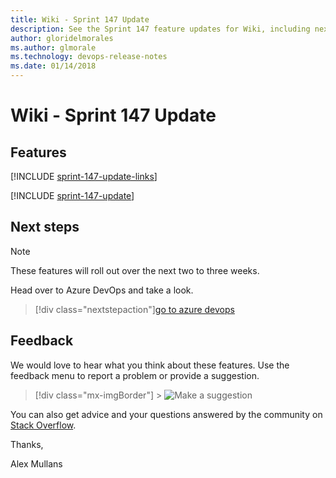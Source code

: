 ```yaml
---
title: Wiki - Sprint 147 Update
description: See the Sprint 147 feature updates for Wiki, including next steps.
author: gloridelmorales
ms.author: glmorale
ms.technology: devops-release-notes
ms.date: 01/14/2018
---
```


# Wiki - Sprint 147 Update

## Features

[!INCLUDE [sprint-147-update-links](../includes/wiki/sprint-147-update-links.md)]

[!INCLUDE [sprint-147-update](../includes/wiki/sprint-147-update.md)]

## Next steps

> [!NOTE]
> These features will roll out over the next two to three weeks.

Head over to Azure DevOps and take a look.

> [!div class="nextstepaction"][go to azure devops](https://go.microsoft.com/fwlink/?LinkId=307137&campaign=o~msft~docs~product-vsts~release-notes)

## Feedback

We would love to hear what you think about these features. Use the feedback menu to report a problem or provide a suggestion.

> [!div class="mx-imgBorder"] > ![Make a suggestion](../../media/help-make-a-suggestion.png)

You can also get advice and your questions answered by the community on [Stack Overflow](https://stackoverflow.com/questions/tagged/azure-devops).

Thanks,

Alex Mullans

